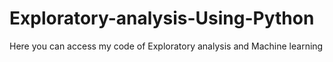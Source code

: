 # Exploratory-analysis-Using-Python
Here you can access my code of Exploratory analysis and Machine learning
